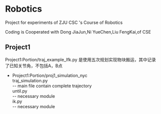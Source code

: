 # Robotics
Project for experiments of ZJU CSC 's Course of Robotics

Coding is Cooperated with Dong JiaJun,Ni YueChen,Liu FengKai,of CSE

## Project1
Project1:Portion/traj_example_lfk.py 是使用五次规划实现物块搬运，其中记录了已知关节角，不包括A，B点  

- Project1:Portion/proj1_simulation_nyc  
    traj_simulation.py  
    -- main file contain complete trajectory  
    until.py  
    -- necessary module  
    ik.py  
    -- necessary module
